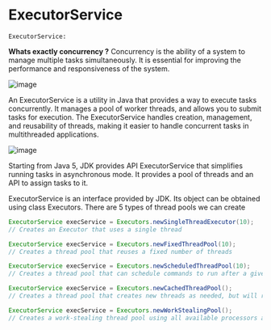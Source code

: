 # ExecutorService

`ExecutorService:`

**Whats exactly concurrency ?**
Concurrency is the ability of a system to manage multiple tasks simultaneously. It is essential for improving the performance and responsiveness of the system.

![image](https://github.com/vinosubi/Java-Thread-Examples/assets/133937082/ac0dcb21-41f1-446c-8282-5298770a66b8)

An ExecutorService is a utility in Java that provides a way to execute tasks concurrently.
It manages a pool of worker threads, and allows you to submit tasks for execution.
The ExecutorService handles creation, management, and reusability of threads, making it easier to handle concurrent tasks in multithreaded applications.

![image](https://github.com/vinosubi/Java-Thread-Examples/assets/133937082/b57765f9-cdbf-4017-9f80-5433ddf6a8ea)

Starting from Java 5, JDK provides API ExecutorService that simplifies running tasks in asynchronous mode. It provides a pool of threads and an API to assign tasks to it.

ExecutorService is an interface provided by JDK. Its object can be obtained using class Executors. There are 5 types of thread pools we can create

```java
ExecutorService execService = Executors.newSingleThreadExecutor(10); 
// Creates an Executor that uses a single thread

ExecutorService execService = Executors.newFixedThreadPool(10); 
// Creates a thread pool that reuses a fixed number of threads

ExecutorService execService = Executors.newScheduledThreadPool(10); 
// Creates a thread pool that can schedule commands to run after a given delay, or to execute periodically.

ExecutorService execService = Executors.newCachedThreadPool(); 
// Creates a thread pool that creates new threads as needed, but will reuse previously constructed threads when they are available.

ExecutorService execService = Executors.newWorkStealingPool(); 
// Creates a work-stealing thread pool using all available processors as its target parallelism level

```




